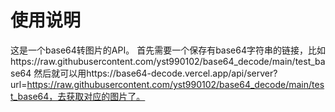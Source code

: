 # 使用说明
这是一个base64转图片的API。
首先需要一个保存有base64字符串的链接，比如https://raw.githubusercontent.com/yst990102/base64_decode/main/test_base64
然后就可以用https://base64-decode.vercel.app/api/server?url=https://raw.githubusercontent.com/yst990102/base64_decode/main/test_base64，去获取对应的图片了。